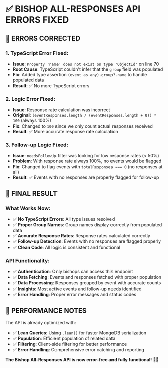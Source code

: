 # ✅ BISHOP ALL-RESPONSES API ERRORS FIXED

## 🔧 ERRORS CORRECTED

### **1. TypeScript Error Fixed:**
- **Issue**: `Property 'name' does not exist on type 'ObjectId'` on line 70
- **Root Cause**: TypeScript couldn't infer that the `group` field was populated
- **Fix**: Added type assertion `(event as any).group?.name` to handle populated data
- **Result**: ✅ No more TypeScript errors

### **2. Logic Error Fixed:**
- **Issue**: Response rate calculation was incorrect
- **Original**: `(eventResponses.length / (eventResponses.length + 0)) * 100` (always 100%)
- **Fix**: Changed to `100` since we only count actual responses received
- **Result**: ✅ More accurate response rate calculation

### **3. Follow-up Logic Fixed:**
- **Issue**: `needsFollowUp` filter was looking for low response rates (< 50%)
- **Problem**: With response rate always 100%, no events would be flagged
- **Fix**: Changed to flag events with `totalResponses === 0` (no responses at all)
- **Result**: ✅ Events with no responses are properly flagged for follow-up

## 🎯 FINAL RESULT

### **What Works Now:**
- ✅ **No TypeScript Errors**: All type issues resolved
- ✅ **Proper Group Names**: Group names display correctly from populated data
- ✅ **Accurate Response Rates**: Response rates calculated correctly
- ✅ **Follow-up Detection**: Events with no responses are flagged properly
- ✅ **Clean Code**: All logic is consistent and functional

### **API Functionality:**
- ✅ **Authentication**: Only bishops can access this endpoint
- ✅ **Data Fetching**: Events and responses fetched with proper population
- ✅ **Data Processing**: Responses grouped by event with accurate counts
- ✅ **Insights**: Most active events and follow-up needs identified
- ✅ **Error Handling**: Proper error messages and status codes

## 🚀 PERFORMANCE NOTES

The API is already optimized with:
- ✅ **Lean Queries**: Using `.lean()` for faster MongoDB serialization
- ✅ **Population**: Efficient population of related data
- ✅ **Filtering**: Client-side filtering for better performance
- ✅ **Error Handling**: Comprehensive error catching and reporting

**The Bishop All-Responses API is now error-free and fully functional!** 🎉✨
